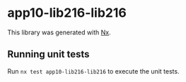 # app10-lib216-lib216

This library was generated with [Nx](https://nx.dev).

## Running unit tests

Run `nx test app10-lib216-lib216` to execute the unit tests.
